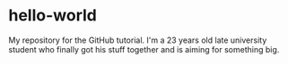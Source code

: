 # hello-world
My repository for the GitHub tutorial.
I'm a 23 years old late university student who finally got his stuff together and is aiming for something big.
